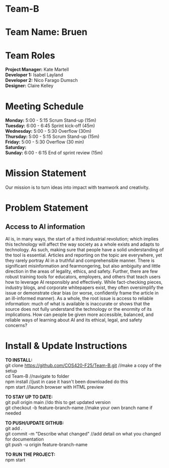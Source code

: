 # Team-B
# Team Name: Bruen
# Team Roles
**Project Manager:** Kate Martell <br>
**Developer 1:** Isabel Layland <br>
**Developer 2:** Nico Farago Dumsch <br>
**Designer:** Claire Kelley <br>
# Meeting Schedule
**Monday:** 5:00 - 5:15 Scrum Stand-up (15m) <br>
**Tuesday:** 6:00 - 6:45 Sprint kick-off (45m) <br>
**Wednesday:** 5:00 - 5:30 Overflow (30m) <br>
**Thursday:** 5:00 - 5:15 Scrum Stand-up (15m) <br>
**Friday:** 5:00 - 5:30 Overflow (30 min) <br>
**Saturday:** <br>
**Sunday:** 6:00 - 6:15 End of sprint review (15m) <br>

# Mission Statement
Our mission is to turn ideas into impact with teamwork and creativity.

# Problem Statement
## Access to AI information

AI is, in many ways, the start of a third industrial revolution; which implies this technology will affect the way society as a whole exists and adapts to technology. As such, making sure that people have a solid understanding of the tool is essential. Articles and reporting on the topic are everywhere, yet they rarely portray AI in a truthful and comprehensible manner. There is significant misinformation and fearmongering, but also ambiguity and little direction in the areas of legality, ethics, and safety. Further, there are few robust training tools for educators, employers, and others that teach users how to leverage AI responsibly and effectively. While fact-checking pieces, industry blogs, and corporate whitepapers exist, they often oversimplify the issue or demonstrate clear bias (or worse, confidently frame the article in an ill-informed manner). As a whole, the root issue is access to reliable information: much of what is available is inaccurate or shows that the source does not fully understand the technology or the enormity of its implications. How can people be given more accessible, balanced, and reliable ways of learning about AI and its ethical, legal, and safety concerns?


# Install & Update Instructions 
**TO INSTALL:**  <br>
git clone https://github.com/COS420-F25/Team-B.git //make a copy of the setup <br>
cd Team-B //navigate to folder <br>
npm install //just in case it hasn't been downloaded do this <br>
npm start //launch browser with HTML preview <br>

**TO STAY UP TO DATE:**  <br>
git pull origin main //do this to get updated version  <br>
git checkout -b feature-branch-name //make your own branch name if needed  <br>

**TO PUSH/UPDATE GITHUB:**  <br>
git add .  <br>
git commit -m "Describe what changed" //add detail on what you changed for documentation  <br>
git push -u origin feature-branch-name  <br>

**TO RUN THE PROJECT:** <br>
npm start  <br>
